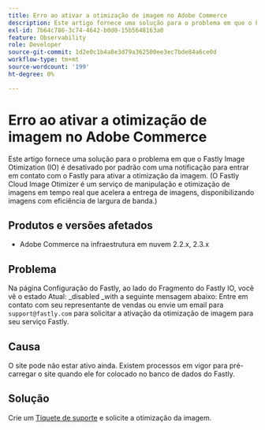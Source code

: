```yaml
---
title: Erro ao ativar a otimização de imagem no Adobe Commerce
description: Este artigo fornece uma solução para o problema em que o Fastly Image Otimization (IO) é desativado por padrão com uma notificação para entrar em contato com o Fastly para ativar a otimização da imagem. (O Fastly Cloud Image Otimizer é um serviço de manipulação e otimização de imagens em tempo real que acelera a entrega de imagens, disponibilizando imagens com eficiência de largura de banda.)
exl-id: 7b64c786-3c74-4642-b0d0-15b5648163a0
feature: Observability
role: Developer
source-git-commit: 1d2e0c1b4a8e3d79a362500ee3ec7bde84a6ce0d
workflow-type: tm+mt
source-wordcount: '199'
ht-degree: 0%

---
```


# Erro ao ativar a otimização de imagem no Adobe Commerce

Este artigo fornece uma solução para o problema em que o Fastly Image Otimization (IO) é desativado por padrão com uma notificação para entrar em contato com o Fastly para ativar a otimização da imagem. (O Fastly Cloud Image Otimizer é um serviço de manipulação e otimização de imagens em tempo real que acelera a entrega de imagens, disponibilizando imagens com eficiência de largura de banda.)

## Produtos e versões afetados

* Adobe Commerce na infraestrutura em nuvem 2.2.x, 2.3.x

## Problema

Na página Configuração do Fastly, ao lado do Fragmento do Fastly IO, você vê o estado Atual: \_disabled \_with a seguinte mensagem abaixo: Entre em contato com seu representante de vendas ou envie um email para `support@fastly.com` para solicitar a ativação da otimização de imagem para seu serviço Fastly.

## Causa

O site pode não estar ativo ainda. Existem processos em vigor para pré-carregar o site quando ele for colocado no banco de dados do Fastly.

## Solução

Crie um [Tíquete de suporte](/help/help-center-guide/help-center/magento-help-center-user-guide.md#submit-ticket) e solicite a otimização da imagem.
